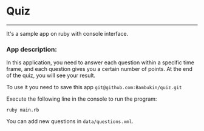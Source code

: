 # Quiz


___
It's a sample app on ruby with console interface.

### App description:
In this application, you need to answer each question within a specific time frame, and each question gives you a certain number of points. At the end of the quiz, you will see your result.

To use it you need to save this app `git@github.com:Bambukin/quiz.git`

Execute the following line in the console to run the program:

```
ruby main.rb
```
You can add new questions in `data/questions.xml`.
